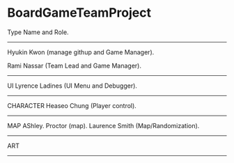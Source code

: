 # BoardGameTeamProject

Type Name and Role.

--------------------------------------------------------

Hyukin Kwon		(manage githup and Game Manager).

Rami Nassar (Team Lead and Game Manager).

--------------------------------------------------------

UI
Lyrence Ladines (UI Menu and Debugger).

--------------------------------------------------------

CHARACTER
Heaseo Chung (Player control).

--------------------------------------------------------

MAP
AShley. Proctor (map).
Laurence Smith (Map/Randomization).

--------------------------------------------------------

ART


--------------------------------------------------------

